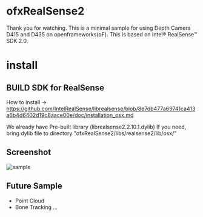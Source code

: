 # ofxRealSense2

Thank you for watching. 
This is a minimal sample for using Depth Camera D415 and D435 on openframeworks(oF). 
This is based on Intel® RealSense™ SDK 2.0.

# install

## BUILD SDK for RealSense

How to install
-> https://github.com/IntelRealSense/librealsense/blob/8e7db477a69741ca413a6b4d6402d19c8aace00e/doc/installation_osx.md

We already have Pre-built library (librealsense2.2.10.1.dylib)
If you need, bring dylib file to directory "ofxRealSense2/libs/realsense2/lib/osx/"

## Screenshot
![sample](https://github.com/mizumasa/ofxRealSense2/blob/master/screenshot.png "サンプル")

## Future Sample
* Point Cloud
* Bone Tracking ...

